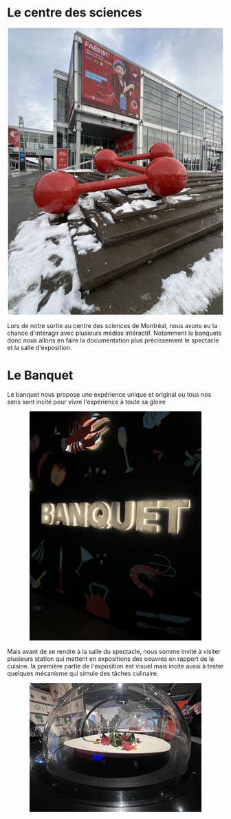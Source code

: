 # Le centre des sciences



<p align="center">
  <img src="/centre_des_sciences/medias/centre_des_sciences_exterieur.jpg" width="500">
</p>

Lors de notre sortie au centre des sciences de Montréal, nous avons eu la chance d'intéragir avec plusieurs médias intéractif. Notamment le banquets donc nous allons en faire la documentation plus précissement le spectacle et la salle d'exposition.

# Le Banquet
Le banquet nous propose une expérience unique et original ou tous nos sens sont incité pour vivre l'expérience à toute sa gloire
<p align="center">
  <img src="/centre_des_sciences/medias/logo_banquet_sombre_01.jpg" width="400">
</p>

Mais avant de se rendre à la salle du spectacle, nous somme invité à visiter plusieurs station qui mettent en expositions des oeuvres en rapport de la cuisine. la première partie de l'exposition est visuel mais incite aussi à tester quelques mécanisme qui simule des tâches culinaire. 
<p align="center">
  <img src="/centre_des_sciences/medias/image_bol_expo.jpg" width="400">
</p>


